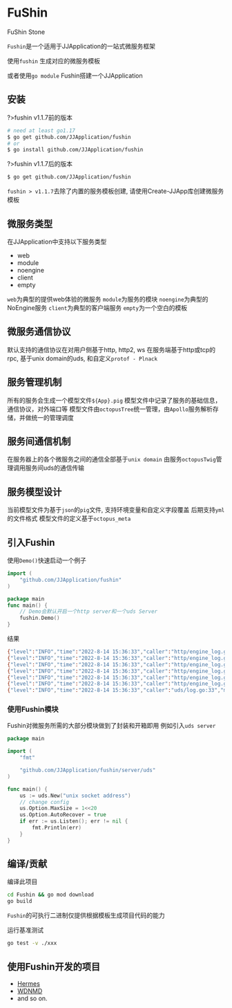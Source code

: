 # FuShin
FuShin Stone

`Fushin`是一个适用于JJApplication的一站式微服务框架

使用`fushin` 生成对应的微服务模板

或者使用`go module` Fushin搭建一个JJApplication

## 安装
?>fushin v1.1.7前的版本
```bash
# need at least go1.17
$ go get github.com/JJApplication/fushin
# or
$ go install github.com/JJApplication/fushin
```
?>fushin v1.1.7后的版本
```bash
$ go get github.com/JJApplication/fushin
```
`fushin > v1.1.7`去除了内置的服务模板创建, 请使用Create-JJApp库创建微服务模板

## 微服务类型
在JJApplication中支持以下服务类型
- web
- module
- noengine
- client
- empty

`web`为典型的提供web体验的微服务
`module`为服务的模块
`noengine`为典型的NoEngine服务
`client`为典型的客户端服务
`empty`为一个空白的模板

## 微服务通信协议
默认支持的通信协议在对用户侧基于http, http2, ws
在服务端基于http或tcp的rpc, 基于unix domain的uds, 和自定义`protof - Plnack`

## 服务管理机制
所有的服务会生成一个模型文件`${App}.pig`
模型文件中记录了服务的基础信息，通信协议，对外端口等
模型文件由`octopusTree`统一管理，由`Apollo`服务解析存储，并做统一的管理调度

## 服务间通信机制
在服务器上的各个微服务之间的通信全部基于`unix domain`
由服务`octopusTwig`管理调用服务间uds的通信传输

## 服务模型设计
当前模型文件为基于`json`的`pig`文件, 支持环境变量和自定义字段覆盖
后期支持`yml`的文件格式
模型文件的定义基于`octopus_meta`

## 引入Fushin
使用`Demo()`快速启动一个例子
```go
import (
    "github.com/JJApplication/fushin"
)

package main
func main() {
	// Demo会默认开启一个http server和一个uds Server
	fushin.Demo()
}
```
结果
```bash
{"level":"INFO","time":"2022-8-14 15:36:33","caller":"http/engine_log.go:30","message":"<Server> signal [interrupt] registered"}
{"level":"INFO","time":"2022-8-14 15:36:33","caller":"http/engine_log.go:30","message":"<Server> server init success"}
{"level":"INFO","time":"2022-8-14 15:36:33","caller":"http/engine_log.go:30","message":"<Server> server will listen on 0.0.0.0:10086"}
{"level":"INFO","time":"2022-8-14 15:36:33","caller":"http/engine_log.go:30","message":"<Server> server domain name is []"}
{"level":"INFO","time":"2022-8-14 15:36:33","caller":"http/engine_log.go:30","message":"<Server> server debug: false"}
{"level":"INFO","time":"2022-8-14 15:36:33","caller":"http/engine_log.go:30","message":"<Server> server enableLog: true"}
{"level":"INFO","time":"2022-8-14 15:36:33","caller":"uds/log.go:33","message":"<UDSServer> uds server listen @ [/tmp/DemoUDS]"}
```

### 使用Fushin模块
Fushin对微服务所需的大部分模块做到了封装和开箱即用
例如引入`uds server`

```go
package main

import (
	"fmt"

	"github.com/JJApplication/fushin/server/uds"
)

func main() {
	us := uds.New("unix socket address")
    // change config
	us.Option.MaxSize = 1<<20
	us.Option.AutoRecover = true
	if err := us.Listen(); err != nil {
		fmt.Println(err)
	}
}
```

## 编译/贡献
编译此项目
```bash
cd Fushin && go mod download
go build
```

`Fushin`的可执行二进制仅提供根据模板生成项目代码的能力

运行基准测试
```bash
go test -v ./xxx
```

## 使用Fushin开发的项目
- [Hermes](https://github.com/JJApplication/Hermes)
- [WDNMD](https://github.com/JJApplication/WDNMD)
- and so on.